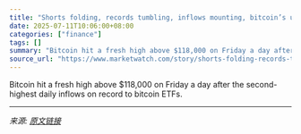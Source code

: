 ```yaml
---
title: "Shorts folding, records tumbling, inflows mounting, bitcoin’s unstoppable ascent takes another leg up."
date: 2025-07-11T10:06:00+08:00
categories: ["finance"]
tags: []
summary: "Bitcoin hit a fresh high above $118,000 on Friday a day after the second-highest daily inflows on record to bitcoin ETFs."
source_url: "https://www.marketwatch.com/story/shorts-folding-records-tumbling-inflows-mounting-bitcoins-unstoppable-ascent-takes-another-leg-up-56223f57?mod=mw_rss_topstories"
---
```


Bitcoin hit a fresh high above $118,000 on Friday a day after the second-highest daily inflows on record to bitcoin ETFs.

---

*来源: [原文链接](https://www.marketwatch.com/story/shorts-folding-records-tumbling-inflows-mounting-bitcoins-unstoppable-ascent-takes-another-leg-up-56223f57?mod=mw_rss_topstories)*
